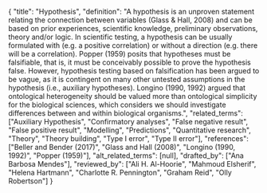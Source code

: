 {
    "title": "Hypothesis",
    "definition": "A hypothesis is an unproven statement relating the connection between variables (Glass & Hall, 2008) and can be based on prior experiences, scientific knowledge, preliminary observations, theory and/or logic. In scientific testing, a hypothesis can be usually formulated with (e.g. a positive correlation) or without a direction (e.g. there will be a correlation). Popper (1959) posits that hypotheses must be falsifiable, that is, it must be conceivably possible to prove the hypothesis false. However, hypothesis testing based on falsification has been argued to be vague, as it is contingent on many other untested assumptions in the hypothesis (i.e., auxiliary hypotheses). Longino (1990, 1992) argued that ontological heterogeneity should be valued more than ontological simplicity for the biological sciences, which considers we should investigate differences between and within biological organisms.",
    "related_terms": ["Auxiliary Hypothesis", "Confirmatory analyses", "False negative result", "False positive result", "Modelling", "Predictions", "Quantitative research", "Theory", "Theory building", "Type I error", "Type II error"],
    "references": ["Beller and Bender (2017)", "Glass and Hall (2008)", "Longino (1990, 1992)", "Popper (1959)"],
    "alt_related_terms": [null],
    "drafted_by": ["Ana Barbosa Mendes"],
    "reviewed_by": ["Ali H. Al-Hoorie", "Mahmoud Elsherif", "Helena Hartmann", "Charlotte R. Pennington", "Graham Reid", "Olly Robertson"]
  }
